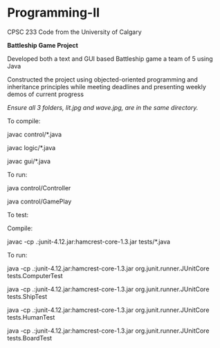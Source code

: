 # Programming-II
CPSC 233 Code from the University of Calgary



**Battleship Game Project** 

Developed both a text and GUI based Battleship game a team of 5 using Java

Constructed the project using objected-oriented programming and inheritance principles while meeting deadlines and presenting weekly demos of current progress



*Ensure all 3 folders, lit.jpg and wave.jpg, are in the same directory.*


To compile: 


javac control/*.java

javac logic/*.java

javac gui/*.java


To run:


java control/Controller

java control/GamePlay


To test:

Compile: 

javac -cp .:junit-4.12.jar:hamcrest-core-1.3.jar tests/*.java


To run:

java -cp .:junit-4.12.jar:hamcrest-core-1.3.jar org.junit.runner.JUnitCore tests.ComputerTest

java -cp .:junit-4.12.jar:hamcrest-core-1.3.jar org.junit.runner.JUnitCore tests.ShipTest

java -cp .:junit-4.12.jar:hamcrest-core-1.3.jar org.junit.runner.JUnitCore tests.HumanTest

java -cp .:junit-4.12.jar:hamcrest-core-1.3.jar org.junit.runner.JUnitCore tests.BoardTest
